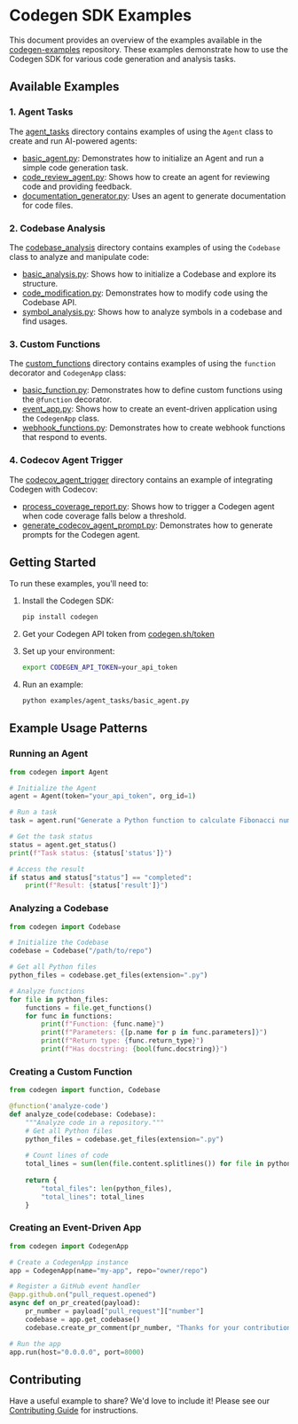 # Codegen SDK Examples

This document provides an overview of the examples available in the [codegen-examples](https://github.com/Zeeeepa/codegen-examples) repository. These examples demonstrate how to use the Codegen SDK for various code generation and analysis tasks.

## Available Examples

### 1. Agent Tasks

The [agent_tasks](examples/agent_tasks) directory contains examples of using the `Agent` class to create and run AI-powered agents:

- [basic_agent.py](examples/agent_tasks/basic_agent.py): Demonstrates how to initialize an Agent and run a simple code generation task.
- [code_review_agent.py](examples/agent_tasks/code_review_agent.py): Shows how to create an agent for reviewing code and providing feedback.
- [documentation_generator.py](examples/agent_tasks/documentation_generator.py): Uses an agent to generate documentation for code files.

### 2. Codebase Analysis

The [codebase_analysis](examples/codebase_analysis) directory contains examples of using the `Codebase` class to analyze and manipulate code:

- [basic_analysis.py](examples/codebase_analysis/basic_analysis.py): Shows how to initialize a Codebase and explore its structure.
- [code_modification.py](examples/codebase_analysis/code_modification.py): Demonstrates how to modify code using the Codebase API.
- [symbol_analysis.py](examples/codebase_analysis/symbol_analysis.py): Shows how to analyze symbols in a codebase and find usages.

### 3. Custom Functions

The [custom_functions](examples/custom_functions) directory contains examples of using the `function` decorator and `CodegenApp` class:

- [basic_function.py](examples/custom_functions/basic_function.py): Demonstrates how to define custom functions using the `@function` decorator.
- [event_app.py](examples/custom_functions/event_app.py): Shows how to create an event-driven application using the `CodegenApp` class.
- [webhook_functions.py](examples/custom_functions/webhook_functions.py): Demonstrates how to create webhook functions that respond to events.

### 4. Codecov Agent Trigger

The [codecov_agent_trigger](examples/codecov_agent_trigger) directory contains an example of integrating Codegen with Codecov:

- [process_coverage_report.py](examples/codecov_agent_trigger/process_coverage_report.py): Shows how to trigger a Codegen agent when code coverage falls below a threshold.
- [generate_codecov_agent_prompt.py](examples/codecov_agent_trigger/generate_codecov_agent_prompt.py): Demonstrates how to generate prompts for the Codegen agent.

## Getting Started

To run these examples, you'll need to:

1. Install the Codegen SDK:
   ```bash
   pip install codegen
   ```

2. Get your Codegen API token from [codegen.sh/token](https://www.codegen.sh/token)

3. Set up your environment:
   ```bash
   export CODEGEN_API_TOKEN=your_api_token
   ```

4. Run an example:
   ```bash
   python examples/agent_tasks/basic_agent.py
   ```

## Example Usage Patterns

### Running an Agent

```python
from codegen import Agent

# Initialize the Agent
agent = Agent(token="your_api_token", org_id=1)

# Run a task
task = agent.run("Generate a Python function to calculate Fibonacci numbers")

# Get the task status
status = agent.get_status()
print(f"Task status: {status['status']}")

# Access the result
if status and status["status"] == "completed":
    print(f"Result: {status['result']}")
```

### Analyzing a Codebase

```python
from codegen import Codebase

# Initialize the Codebase
codebase = Codebase("/path/to/repo")

# Get all Python files
python_files = codebase.get_files(extension=".py")

# Analyze functions
for file in python_files:
    functions = file.get_functions()
    for func in functions:
        print(f"Function: {func.name}")
        print(f"Parameters: {[p.name for p in func.parameters]}")
        print(f"Return type: {func.return_type}")
        print(f"Has docstring: {bool(func.docstring)}")
```

### Creating a Custom Function

```python
from codegen import function, Codebase

@function('analyze-code')
def analyze_code(codebase: Codebase):
    """Analyze code in a repository."""
    # Get all Python files
    python_files = codebase.get_files(extension=".py")
    
    # Count lines of code
    total_lines = sum(len(file.content.splitlines()) for file in python_files)
    
    return {
        "total_files": len(python_files),
        "total_lines": total_lines
    }
```

### Creating an Event-Driven App

```python
from codegen import CodegenApp

# Create a CodegenApp instance
app = CodegenApp(name="my-app", repo="owner/repo")

# Register a GitHub event handler
@app.github.on("pull_request.opened")
async def on_pr_created(payload):
    pr_number = payload["pull_request"]["number"]
    codebase = app.get_codebase()
    codebase.create_pr_comment(pr_number, "Thanks for your contribution!")

# Run the app
app.run(host="0.0.0.0", port=8000)
```

## Contributing

Have a useful example to share? We'd love to include it! Please see our [Contributing Guide](CONTRIBUTING.md) for instructions.

